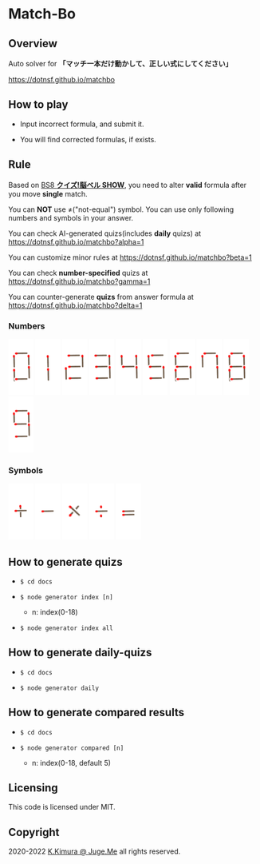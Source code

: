 # Match-Bo


## Overview

Auto solver for **「マッチ一本だけ動かして、正しい式にしてください」**

https://dotnsf.github.io/matchbo


## How to play

- Input incorrect formula, and submit it.

- You will find corrected formulas, if exists.


## Rule

Based on [BS8 **クイズ!脳ベル SHOW**](https://www.bsfuji.tv/noubellshow/), you need to alter **valid** formula after you move **single** match.

You can **NOT** use &#x2260;("not-equal") symbol. You can use only following numbers and symbols in your answer.

You can check AI-generated quizs(includes **daily** quizs) at https://dotnsf.github.io/matchbo?alpha=1

You can customize minor rules at https://dotnsf.github.io/matchbo?beta=1

You can check **number-specified** quizs at https://dotnsf.github.io/matchbo?gamma=1

You can counter-generate **quizs** from answer formula at https://dotnsf.github.io/matchbo?delta=1


### Numbers

![0](./docs/imgs/0.png)
![1](./docs/imgs/1.png)
![2](./docs/imgs/2.png)
![3](./docs/imgs/3.png)
![4](./docs/imgs/4.png)
![5](./docs/imgs/5.png)
![6](./docs/imgs/6.png)
![7](./docs/imgs/7.png)
![8](./docs/imgs/8.png)
![9](./docs/imgs/9.png)

### Symbols

![+](./docs/imgs/12.png)
![-](./docs/imgs/13.png)
![*](./docs/imgs/14.png)
![/](./docs/imgs/15.png)
![=](./docs/imgs/16.png)


## How to generate quizs

- `$ cd docs`

- `$ node generator index [n]`

  - n: index(0-18)

- `$ node generator index all`


## How to generate daily-quizs

- `$ cd docs`

- `$ node generator daily`


## How to generate compared results

- `$ cd docs`

- `$ node generator compared [n]`

  - n: index(0-18, default 5)


## Licensing

This code is licensed under MIT.


## Copyright

2020-2022  [K.Kimura @ Juge.Me](https://github.com/dotnsf) all rights reserved.
